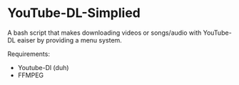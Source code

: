 # YouTube-DL-Simplied
A bash script that makes downloading videos or songs/audio with YouTube-DL eaiser by providing a menu system.

Requirements:

- Youtube-Dl (duh)
- FFMPEG

